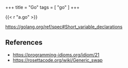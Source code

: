 +++
title = "Go"
tags = [ "go" ]
+++

{{< r "a.go" >}}

<https://golang.org/ref/spec#Short_variable_declarations>

## References

- <https://programming-idioms.org/idiom/21>
- <https://rosettacode.org/wiki/Generic_swap>
